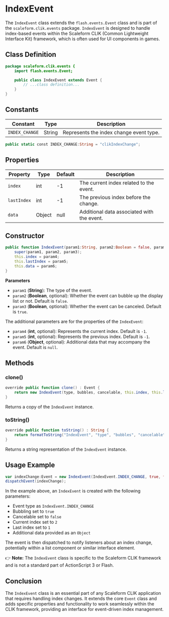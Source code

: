 # IndexEvent
The `IndexEvent` class extends the `flash.events.Event` class and is part of the `scaleform.clik.events` package.
`IndexEvent` is designed to handle index-based events within the Scaleform CLIK (Common Lightweight Interface Kit) framework, which is often used for UI components in games.

## Class Definition

```actionscript
package scaleform.clik.events {
    import flash.events.Event;

    public class IndexEvent extends Event {
        // ...class definition...
    }
}
```

## Constants

| Constant        | Type   | Description                     |
|-----------------|--------|---------------------------------|
| `INDEX_CHANGE`  | String | Represents the index change event type. |

```actionscript
public static const INDEX_CHANGE:String = "clikIndexChange";
```

## Properties

| Property     | Type   | Default | Description                                 |
|--------------|--------|---------|---------------------------------------------|
| `index`      | int    | -1      | The current index related to the event.     |
| `lastIndex`  | int    | -1      | The previous index before the change.       |
| `data`       | Object | null    | Additional data associated with the event.  |

## Constructor

```actionscript
public function IndexEvent(param1:String, param2:Boolean = false, param3:Boolean = true, param4:int = -1, param5:int = -1, param6:Object = null) {
    super(param1, param2, param3);
    this.index = param4;
    this.lastIndex = param5;
    this.data = param6;
}
```

**Parameters**

- `param1` (**String**): The type of the event.
- `param2` (**Boolean**, optional): Whether the event can bubble up the display list or not. Default is `false`.
- `param3` (**Boolean**, optional): Whether the event can be canceled. Default is `true`.

The additional parameters are for the properties of the `IndexEvent`:

- `param4` (**int**, optional): Represents the current index. Default is `-1`.
- `param5` (**int**, optional): Represents the previous index. Default is `-1`.
- `param6` (**Object**, optional): Additional data that may accompany the event. Default is `null`.

## Methods

### clone()

```actionscript
override public function clone() : Event {
    return new IndexEvent(type, bubbles, cancelable, this.index, this.lastIndex, this.data);
}
```

Returns a copy of the `IndexEvent` instance.

### toString()

```actionscript
override public function toString() : String {
    return formatToString("IndexEvent", "type", "bubbles", "cancelable", "index", "lastIndex", "data");
}
```

Returns a string representation of the `IndexEvent` instance.

## Usage Example

```actionscript
var indexChange:Event = new IndexEvent(IndexEvent.INDEX_CHANGE, true, false, 2, 1, { info: "Sample Data" });
dispatchEvent(indexChange);
```

In the example above, an `IndexEvent` is created with the following parameters:

- Event type as `IndexEvent.INDEX_CHANGE`
- Bubbling set to `true`
- Cancelable set to `false`
- Current index set to `2`
- Last index set to `1`
- Additional data provided as an `Object`

The event is then dispatched to notify listeners about an index change, potentially within a list component or similar interface element.

👉 **Note:** The `IndexEvent` class is specific to the Scaleform CLIK framework and is not a standard part of ActionScript 3 or Flash.

## Conclusion

The `IndexEvent` class is an essential part of any Scaleform CLIK application that requires handling index changes. It extends the core `Event` class and adds specific properties and functionality to work seamlessly within the CLIK framework, providing an interface for event-driven index management.
